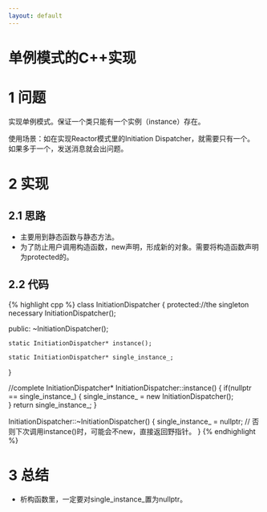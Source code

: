 ```yaml
---
layout: default
---
```


单例模式的C++实现
==================

1 问题
====
实现单例模式。保证一个类只能有一个实例（instance）存在。

使用场景：如在实现Reactor模式里的Initiation Dispatcher，就需要只有一个。如果多于一个，发送消息就会出问题。



2 实现
====

2.1 思路
----
- 主要用到静态函数与静态方法。
- 为了防止用户调用构造函数，new声明，形成新的对象。需要将构造函数声明为protected的。

2.2 代码
----
{% highlight cpp %}
class InitiationDispatcher
{
protected://the singleton necessary
	InitiationDispatcher();

public:
	~InitiationDispatcher();

	static InitiationDispatcher* instance();

	static InitiationDispatcher* single_instance_;
}

//complete
InitiationDispatcher* InitiationDispatcher::instance()
{
	if(nullptr == single_instance_)
	{
	    single_instance_ = new InitiationDispatcher();	
	}
        return single_instance_;
}

InitiationDispatcher::~InitiationDispatcher()
{
    single_instance_ = nullptr; // 否则下次调用instance()时，可能会不new，直接返回野指针。
}
{% endhighlight %}

3 总结
=====
- 析构函数里，一定要对single_instance_置为nullptr。


